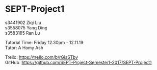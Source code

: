 # SEPT-Project1 <br />

s3441902 Ziqi Liu <br />
s3558075 Yang Ding  <br />
s3583185 Ran Lu <br />

Tutorial Time: Friday 12.30pm - 12.11.19 <br />
Tutor: A Homy Ash

Trello: https://trello.com/b/rGisSTbv <br/>
GitHub: https://github.com/SEPT-Project-Semester1-2017/SEPT-Project1

